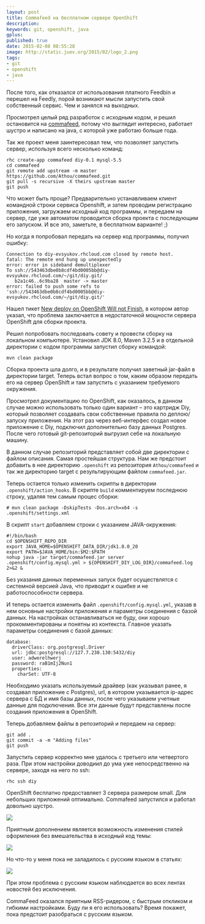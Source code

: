 ```yaml
---
layout: post
title: Commafeed на бесплатном сервере OpenShift
description:
keywords: git, openshift, java
gplus:
published: true
date: 2015-02-08 08:55:28
image: http://static.juev.org/2015/02/logo_2.png
tags:
- git
- openshift
- java
---
```


После того, как отказался от использования платного Feedbin и перешел на Feedly, порой возникают мысли запустить свой собственный сервис. Чем и занялся на выходных.

Просмотрел целый ряд разработок с исходным кодом, и решил остановится на [commafeed](https://github.com/Athou/commafeed), потому что выглядит интересно, работает шустро и написано на java, с которой уже работаю больше года.

Так же проект меня заинтересовал тем, что позволяет запустить сервер, используя всего несколько команд:

	rhc create-app commafeed diy-0.1 mysql-5.5
	cd commafeed
	git remote add upstream -m master https://github.com/Athou/commafeed.git
	git pull -s recursive -X theirs upstream master
	git push

Что может быть проще? Предварительно устанавливаем клиент командной строки сервиса Openshift, и затем проводим регистрацию приложения, загружаем исходный код программы, и передаем на сервер, где уже автоматом проводится сборка проекта с последующим его запуском. И все это, заметьте, в бесплатном варианте! ;)

Но когда я попробовал передать на сервер код программы, получил ошибку:

	Connection to diy-evsyukov.rhcloud.com closed by remote host.
	fatal: The remote end hung up unexpectedly
	error: error in sideband demultiplexer
	To ssh://543463dbe0b8cdf4bd0005bb@diy-evsyukov.rhcloud.com/~/git/diy.git/
	   b2a1c46..6c9ba28  master -> master
	error: failed to push some refs to 'ssh://543463dbe0b8cdf4bd0005bb@diy-evsyukov.rhcloud.com/~/git/diy.git/'

Нашел тикет [New deploy on OpenShift Will not Finish](https://github.com/Athou/commafeed/issues/637), в котором автор указал, что проблема заключается в недостаточной мощности сервера OpenShift для сборки проекта.

Решил попробовать последовать совету и провести сборку на локальном компьютере. Установил JDK 8.0, Maven 3.2.5 и в отдельной директории с кодом программы запустил сборку командой:

	mvn clean package

Сборка проекта шла долго, и в результате получил заветный jar-файл в директории target. Теперь встал вопрос о том, каким образом передать его на сервер OpenShift и там запустить с указанием требуемого окружения.

Просмотрел документацию по OpenShift, как оказалось, в данном случае можно использовать только один вариант – это картридж Diy, который позволяет создавать свои собственные правила по деплою/запуску приложения. На этот раз через веб-интерфес создал новое приложение с Diy, подключил дополнительно базу данных Postgres. После чего готовый git-репозиторий выгрузил себе на локальную машину.

В данном случае репозиторий представляет собой две директории с файлом описания. Самая простейшая структура. Нам же предстоит добавить в нее директорию `.openshift` из репозитория `Athou/commafeed` и так же директорию target c результирующим файлом `commafeed.jar`.

Теперь остается только изменить скрипты в директории `.openshift/action_hooks`. В скрипте `build` комментируем последнюю строку, удаляя тем самым процес сборки:

	# mvn clean package -DskipTests -Dos.arch=x64 -s .openshift/settings.xml

В скрипт `start` добавляем строки с указанием JAVA-окружения:

	#!/bin/bash
	cd $OPENSHIFT_REPO_DIR
	export JAVA_HOME=$OPENSHIFT_DATA_DIR/jdk1.8.0_20
	export PATH=$JAVA_HOME/bin:$M2:$PATH
	nohup java -jar target/commafeed.jar server .openshift/config.mysql.yml > ${OPENSHIFT_DIY_LOG_DIR}/commafeed.log 2>&2 &

Без указания данных переменных запуск будет осуществлятся с системной версией Java, что приводит к ошибке и не работоспособности сервера.

И теперь остается изменить файл `.openshift/config.mysql.yml`, указав в нем основные настройки приложения и параметры соединения с базой данных. На настройках останавливаться не буду, они хорошо прокомментированы и понятны из контекста. Главное указать параметры соединения с базой данных:

	database:
	  driverClass: org.postgresql.Driver
	  url: jdbc:postgresql://127.7.230.130:5432/diy
	  user: adwerelhwerj
	  password: raB1mIj2Nun1
	  properties:
    	charSet: UTF-8

Необходимо указать используемый драйвер (как указывал ранее, я создавал приложение с Postgres), url, в котором указывается ip-адрес сервера с БД и имя базы данных, после чего указываем учетные данные для подключения. Все эти данные будут представлены после создания приложения в OpenShift.

Теперь добавляем файлы в репозиторий и передаем на сервер:

	git add .
    git commit -a -m "Adding files"
    git push

Запустить сервер корректно мне удалось с третьего или четвертого раза. При этом настройки доводиил до ума уже непосредственно на сервере, заходя на него по ssh:

	rhc ssh diy

OpenShift бесплатно предоставляет 3 сервера размером small. Для небольших приложений оптимально. Commafeed запустился и работал довольно шустро.

[![](http://static.juev.org/2015/02/commafeed.png)](http://static.juev.org/2015/02/commafeed.png)

Приятным дополнением является возможность изменения стилей оформления без вмешательства в исходный код темы:

[![](http://static.juev.org/2015/02/settings.png)](http://static.juev.org/2015/02/settings.png)

Но что-то у меня пока не заладилось с русским языком в статьях:

[![](http://static.juev.org/2015/02/russian.png)](http://static.juev.org/2015/02/russian.png)

При этом проблема с русским языком наблюдается во всех лентах новостей без исключения.

CommaFeed оказался приятным RSS-ридером, с быстрым откликом и гибкими настройками. Буду ли я его использовать? Время покажет, пока предстоит разобраться с русским языком.
